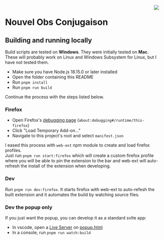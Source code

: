 <img src="extension/images/app_icon_144px.png" align="right">

# Nouvel Obs Conjugaison

## Building and running locally

Build scripts are tested on **Windows**. They were initially tested on **Mac**. These will probably work on Linux and Windows Subsystem for Linux, but I have not tested them.

- Make sure you have Node.js 18.15.0 or later installed
- Open the folder containing this README
- Run `pnpm install`
- Run `pnpm run build`

Continue the process with the steps listed below.

### Firefox
- Open Firefox's [debugging page](about:debugging#/runtime/this-firefox) (`about:debugging#/runtime/this-firefox`)
- Click "Load Temporary Add-on..."
- Navigate to this project's root and select `manifest.json`

I eased this process with `web-ext` npm module to create and load firefox profiles.<br>
Just run `pnpm run start:firefox` which will create a custom firefox profile where you will be able to pin the extension to the bar and web-ext will auto-refresh the install of the extension when developing.

### Dev
Run `pnpm run dev:firefox`. It starts firefox with web-ext to auto-refesh the built extension and it automates the build by watching source files.

### Dev the popup only
If you just want the popup, you can develop it as a standard svlte app:
- In vscode, open a [Live Server](https://marketplace.visualstudio.com/items?itemName=ritwickdey.LiveServer) on [popup.html](./public/popup.html)
- In a console, run `pnpm run watch:build`
